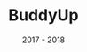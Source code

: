 ---
title: "BuddyUp"
local_redirect: true
redirect_url: 'projects/2_buddyup'
professional: true
text_color: '#666666'
project_type: "app"
tile_cover_uri : "/assets/images/projects/buddyup/buddyup_tile_cover.svg"
date: "2017 - 2018"
---